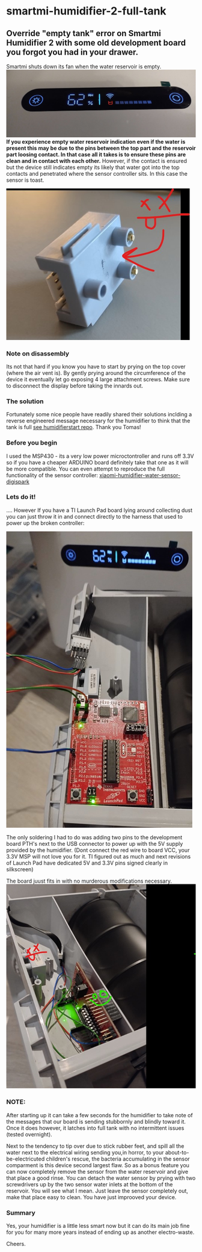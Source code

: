 # smartmi-humidifier-2-full-tank
## Override "empty tank" error on Smartmi Humidifier 2 with some old development board you forgot you had in your drawer.

Smartmi shuts down its fan when the water reservoir is empty.
![Alt text](img/panel.jpeg "Smartmi panel says I'm empty - but you know its not true...")
**If you experience empty water reservoir indication even if the water is present this may be due to the pins between the top part and the reservoir part loosing contact. In that case all it takes is to ensure these pins are clean and in contact with each other.** However, if the contact is ensured but the device still indicates empty its likely that water got into the top contacts and penetrated where the sensor controller sits. In this case the sensor is toast. 

![Alt text](img/dead_sensor_controller.jpeg "The controller is dead when it fails to TX messages on pin 3...")

### Note on disassembly
Its not that hard if you know you have to start by prying on the top cover (where the air vent is). By gently prying around the circumference of the device it eventually let go exposing 4 large attachment screws. Make sure to disconnect the display before taking the innards out.

### The solution
Fortunately some nice people have readily shared their solutions inclding a reverse engineered message necessary for the humidifier to think that the tank is full
[see humidifierstart repo](https://github.com/tomasvilda/humidifierstart). Thank you Tomas!

### Before you begin
I used the MSP430 - its a very low power microctontroller and runs off 3.3V so if you have a cheaper ARDUINO board definitely take that one as it will be more compatible. You can even attempt to reproduce the full functionality of the sensor controller: [xiaomi-humidifier-water-sensor-digispark](https://github.com/prj/xiaomi-humidifier-water-sensor-digispark)


### Lets do it!
.... However If you have a TI Launch Pad board lying around collecting dust you can just throw it in and connect directly to the harness that used to power up the broken controller:

![Alt text](img/fix.jpeg "Ensure you use the 5V input from humidifier on the USB part of the LaunchPad to allow it to convert the supply to 3.3V for the microcontroller itself")

The only soldering I had to do was adding two pins to the development board PTH's next to the USB connector to power up with the 5V supply provided by the humidifier. (Dont connect the red wire to board VCC, your 3.3V MSP will not love you for it. TI figured out as much and next revisions of Launch Pad have dedicated 5V and 3.3V pins signed clearly in silkscreen)

The board juust fits in with no murderous modifications necessary.
![Alt text](img/fit.jpeg "Fits snug")

### NOTE: 
After starting up it can take a few seconds for the humidifier to take note of the messages that our board is sending stubbornly and blindly  toward it. Once it does however, it latches into full tank with no intermittent issues (tested overnight).

Next to the tendency to tip over due to stick rubber feet, and spill all the water next to the electrical wiring sending you,in horror, to your about-to-be-electricuted children's rescue, the bacteria accumulating in the sensor comparment is this device second largest flaw. So as a bonus feature you can now completely remove the sensor from the water reservoir and give that place a good rinse. You can detach the water sensor by prying with two screwdrivers up by the two sensor water inlets at the bottom of the reservoir. You will see what I mean. Just leave the sensor completely out, make that place easy to clean. You have just improoved your device.

### Summary
Yes, your humidifier is a little less smart now but it can do its main job fine for you for many more years instead of ending up as another electro-waste.

Cheers.